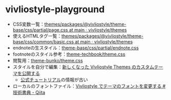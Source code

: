 # vivliostyle-playground

- CSS変数一覧：[themes/packages/@vivliostyle/theme-base/css/partial/page.css at main · vivliostyle/themes](https://github.com/vivliostyle/themes/blob/main/packages/%40vivliostyle/theme-base/css/partial/page.css)
- 使えるHTMLタグ一覧：[themes/packages/@vivliostyle/theme-base/css/common/basic.css at main · vivliostyle/themes](https://github.com/vivliostyle/themes/blob/main/packages/%40vivliostyle/theme-base/css/common/basic.css)
- endnoteの生スタイル：[theme-base/css/partial/endnote.css ](https://github.com/vivliostyle/themes/blob/main/packages/%40vivliostyle/theme-base/css/partial/endnote.css)
- footnoteのスタイル参考：[theme-techbook/theme.css](https://github.com/vivliostyle/themes/blob/main/packages/%40vivliostyle/theme-techbook/theme.css)
- 閲覧用：[theme-bunko/theme.css](https://github.com/vivliostyle/themes/blob/main/packages/%40vivliostyle/theme-bunko/theme.css)
- スタイルを自分で編集：[新しくなった Vivliostyle Themes のカスタムテーマを公開する](https://zenn.dev/macneko/articles/e08dcfaef8e6b0)
  - [公式チュートリアル](https://vivliostyle.org/ja/tutorials/)の情報が古い
- ローカルのフォントファイル：[Vivliostyle でテーマのフォントを変更する #技術書典 - Qiita](https://qiita.com/mitsuharu_e/items/9bf2b7eee2767aee2613)
